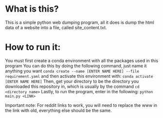 # What is this?
This is a simple python web dumping program, all it does is dump the 
html data of a website into a file, called site_content.txt.

# How to run it:
You must first create a conda environment with all the packages used in this program
You can do this by doing the following command, just name it anything you want
```conda create --name [ENTER NAME HERE] --file requirement.yaml```
and then activate this environment with:
```conda activate [ENTER NAME HERE]```
Then, get your directory to be the directory you downloaded this repository in,
which is usually by the command ```cd <directory name>```
Lastly, to run the program, enter in the following:
```python main.py <LINK>```

Important note: For reddit links to work, you will need to replace the www in the link with old,
everything else should be the same.

